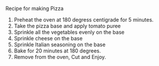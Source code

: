  Recipe for making Pizza

 1. Preheat the oven at 180 degress centigrade for 5 minutes.
 2. Take the pizza base and apply tomato puree
 3. Sprinkle all the vegetables evenly on the base
 4. Sprinkle cheese on the base
 5. Sprinkle Italian seasoning on the base
 6. Bake for 20 minutes at 180 degrees.
 7. Remove from the oven, Cut and Enjoy.